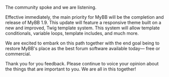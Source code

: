The community spoke and we are listening.

Effective immediately, the main priority for MyBB will be the completion and release of MyBB 1.9. This update will feature a responsive theme built on a new and improved, Twig template system. This system will allow template conditionals, variable loops, template includes, and much more.

We are excited to embark on this path together with the end goal being to restore MyBB's place as the best forum software available today— free or commercial.

Thank you for you feedback. Please continue to voice your opinion about the things that are important to you. We are all in this together!
